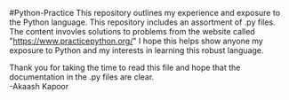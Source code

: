#Python-Practice
This repository outlines my experience and exposure to the Python language. 
This repository includes an assortment of .py files. 
The content invovles solutions to problems from the website called "https://www.practicepython.org/" 
I hope this helps show anyone my exposure to Python and my interests in learning this robust language. 

Thank you for taking the time to read this file and hope that the documentation in the .py files are clear.  
-Akaash Kapoor
